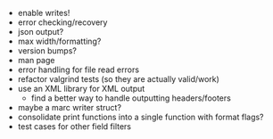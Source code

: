 * enable writes!
* error checking/recovery
* json output?
* max width/formatting?
* version bumps?
* man page
* error handling for file read errors
* refactor valgrind tests (so they are actually valid/work)
* use an XML library for XML output
  * find a better way to handle outputting headers/footers
* maybe a marc writer struct?
* consolidate print functions into a single function with format flags?
* test cases for other field filters
